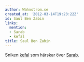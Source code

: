 ```yaml
---
author: Wahnstrom.se
created_at: '2012-03-14T19:23:22Z'
id: Saul Ben Zabin
links:
  mention:
  - Sarab
  - kefal
title: Saul Ben Zabin
---
```


Sniken [kefal] som härskar över [Sarab].

  [kefal]: kefal
  [Sarab]: Sarab